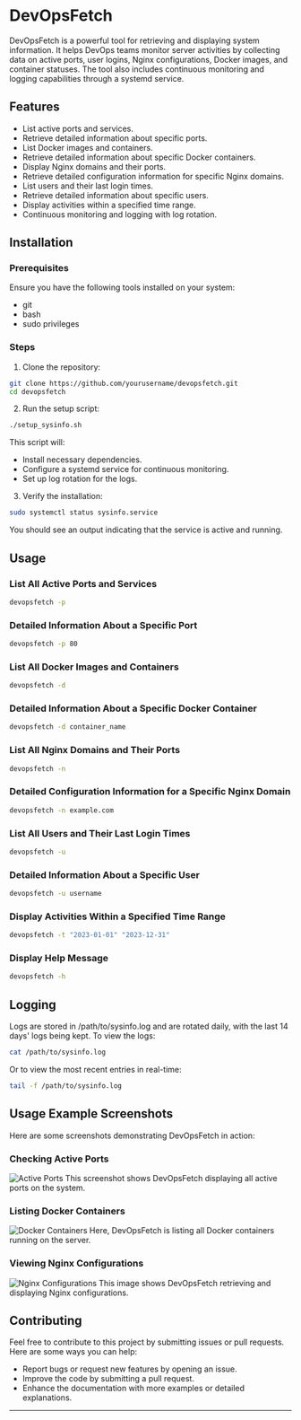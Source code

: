 # DevOpsFetch

DevOpsFetch is a powerful tool for retrieving and displaying system information. It helps DevOps teams monitor server activities by collecting data on active ports, user logins, Nginx configurations, Docker images, and container statuses. The tool also includes continuous monitoring and logging capabilities through a systemd service.

## Features

- List active ports and services.
- Retrieve detailed information about specific ports.
- List Docker images and containers.
- Retrieve detailed information about specific Docker containers.
- Display Nginx domains and their ports.
- Retrieve detailed configuration information for specific Nginx domains.
- List users and their last login times.
- Retrieve detailed information about specific users.
- Display activities within a specified time range.
- Continuous monitoring and logging with log rotation.

## Installation

### Prerequisites

Ensure you have the following tools installed on your system:

- git
- bash
- sudo privileges

### Steps

1. Clone the repository:

```bash
git clone https://github.com/yourusername/devopsfetch.git
cd devopsfetch
```

2. Run the setup script:

```bash
./setup_sysinfo.sh
```

This script will:
- Install necessary dependencies.
- Configure a systemd service for continuous monitoring.
- Set up log rotation for the logs.

3. Verify the installation:

```bash
sudo systemctl status sysinfo.service
```

You should see an output indicating that the service is active and running.

## Usage

### List All Active Ports and Services

```bash
devopsfetch -p
```

### Detailed Information About a Specific Port

```bash
devopsfetch -p 80
```

### List All Docker Images and Containers

```bash
devopsfetch -d
```

### Detailed Information About a Specific Docker Container

```bash
devopsfetch -d container_name
```

### List All Nginx Domains and Their Ports

```bash
devopsfetch -n
```

### Detailed Configuration Information for a Specific Nginx Domain

```bash
devopsfetch -n example.com
```

### List All Users and Their Last Login Times

```bash
devopsfetch -u
```

### Detailed Information About a Specific User

```bash
devopsfetch -u username
```

### Display Activities Within a Specified Time Range

```bash
devopsfetch -t "2023-01-01" "2023-12-31"
```

### Display Help Message

```bash
devopsfetch -h
```

## Logging

Logs are stored in /path/to/sysinfo.log and are rotated daily, with the last 14 days' logs being kept. To view the logs:

```bash
cat /path/to/sysinfo.log
```

Or to view the most recent entries in real-time:

```bash
tail -f /path/to/sysinfo.log
```

## Usage Example Screenshots

Here are some screenshots demonstrating DevOpsFetch in action:

### Checking Active Ports
![Active Ports](path/to/ports_screenshot.png)
This screenshot shows DevOpsFetch displaying all active ports on the system.

### Listing Docker Containers
![Docker Containers](path/to/docker_screenshot.png)
Here, DevOpsFetch is listing all Docker containers running on the server.

### Viewing Nginx Configurations
![Nginx Configurations](path/to/nginx_screenshot.png)
This image shows DevOpsFetch retrieving and displaying Nginx configurations.



## Contributing

Feel free to contribute to this project by submitting issues or pull requests. Here are some ways you can help:

- Report bugs or request new features by opening an issue.
- Improve the code by submitting a pull request.
- Enhance the documentation with more examples or detailed explanations.

---

